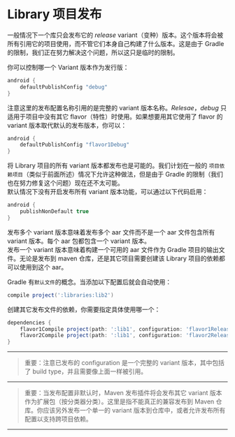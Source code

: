 # Library 项目发布

一般情况下一个库只会发布它的 *release* variant（变种）版本。这个版本将会被所有引用它的项目使用，而不管它们本身自己构建了什么版本。这是由于 Gradle 的限制，我们正在努力解决这个问题，所以这只是临时的限制。

你可以控制哪一个 Variant 版本作为发行版：

``` Groovy
android {
    defaultPublishConfig "debug"
}
```

注意这里的发布配置名称引用的是完整的 variant 版本名称。*Relesae*，*debug* 只适用于项目中没有其它 flavor（特性）时使用。如果想要用其它使用了 flavor 的 variant 版本取代默认的发布版本，你可以：

``` Groovy
android {
    defaultPublishConfig "flavor1Debug"
}
```

将 Library 项目的所有 variant 版本都发布也是可能的。我们计划在一般的 `项目依赖项目`（类似于前面所述）情况下允许这种做法，但是由于 Gradle 的限制（我们也在努力修复这个问题）现在还不太可能。  
默认情况下没有开启发布所有 variant 版本功能，可以通过以下代码启用：

``` Groovy
android {
    publishNonDefault true
}
```

发布多个 variant 版本意味着发布多个 aar 文件而不是一个 aar 文件包含所有 variant 版本。每个 aar 包都包含一个 variant 版本。  
发布一个 variant 版本意味着构建一个可用的 aar 文件作为 Gradle 项目的输出文件。无论是发布到 maven 仓库，还是其它项目需要创建该 Library 项目的依赖都可以使用到这个 aar。

Gradle 有`默认文件`的概念。当添加以下配置后就会自动使用：

``` Groovy
compile project(':libraries:lib2')
```

创建其它发布文件的依赖，你需要指定具体使用哪一个：

``` Groovy
dependencies {
    flavor1Compile project(path: ':lib1', configuration: 'flavor1Release')
    flavor2Compile project(path: ':lib1', configuration: 'flavor2Release')
}
```

---

> 重要：注意已发布的 configuration 是一个完整的 variant 版本，其中包括了 build type，并且需要像上面一样被引用。

---

> 重要：当发布配置非默认时，Maven 发布插件将会发布其它 variant 版本作为扩展包（按分类器分类）。这里是指不能真正的兼容发布到 Maven 仓库。你应该另外发布一个单一的 variant 版本到仓库中，或者允许发布所有配置以支持跨项目依赖。

---